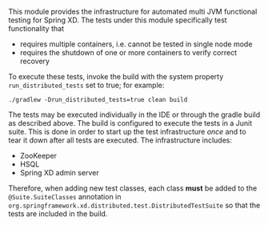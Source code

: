 This module provides the infrastructure for automated multi JVM functional testing
for Spring XD. The tests under this module specifically test functionality that
* requires multiple containers, i.e. cannot be tested in single node mode
* requires the shutdown of one or more containers to verify correct recovery
 
To execute these tests, invoke the build with the system property `run_distributed_tests`
set to true; for example:
 
```
./gradlew -Drun_distributed_tests=true clean build
```
 
The tests may be executed individually in the IDE or through the gradle build
as described above. The build is configured to execute the tests in a Junit suite.
This is done in order to start up the test infrastructure *once* and to tear it 
down after all tests are executed. The infrastructure includes:
* ZooKeeper
* HSQL
* Spring XD admin server
  
Therefore, when adding new test classes, each class **must** be added to the 
`@Suite.SuiteClasses` annotation in `org.springframework.xd.distributed.test.DistributedTestSuite`
so that the tests are included in the build.
  
